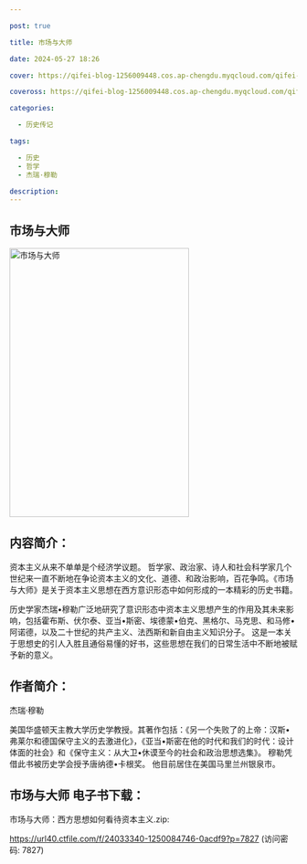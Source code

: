 ```yaml
---

post: true

title: 市场与大师

date: 2024-05-27 18:26

cover: https://qifei-blog-1256009448.cos.ap-chengdu.myqcloud.com/qifei-blog/65f04de79f345e8d0304e742.jpg

coveross: https://qifei-blog-1256009448.cos.ap-chengdu.myqcloud.com/qifei-blog/65f04de79f345e8d0304e742.jpg

categories:

  - 历史传记

tags:

  - 历史
  - 哲学
  - 杰瑞·穆勒

description:
---
```


## 市场与大师
<img alt="市场与大师 " class="aligncenter loading" data-was-processed="true" decoding="async" fetchpriority="high" height="471" src="https://qifei-blog-1256009448.cos.ap-chengdu.myqcloud.com/qifei-blog/65f04de79f345e8d0304e742.jpg " style="cursor: zoom-in;" width="314"/>

## 内容简介：

资本主义从来不单单是个经济学议题。 哲学家、政治家、诗人和社会科学家几个世纪来一直不断地在争论资本主义的文化、道德、和政治影响，百花争鸣。《市场与大师》是关于资本主义思想在西方意识形态中如何形成的一本精彩的历史书籍。

历史学家杰瑞•穆勒广泛地研究了意识形态中资本主义思想产生的作用及其未来影响，包括霍布斯、伏尔泰、亚当•斯密、埃德蒙•伯克、黑格尔、马克思、和马修•阿诺德，以及二十世纪的共产主义、法西斯和新自由主义知识分子。 这是一本关于思想史的引人入胜且通俗易懂的好书，这些思想在我们的日常生活中不断地被赋予新的意义。

## 作者简介：

杰瑞·穆勒

美国华盛顿天主教大学历史学教授。其著作包括：《另一个失败了的上帝：汉斯•弗莱尔和德国保守主义的去激进化》，《亚当•斯密在他的时代和我们的时代：设计体面的社会》和《保守主义：从大卫•休谟至今的社会和政治思想选集》。 穆勒凭借此书被历史学会授予唐纳德•卡根奖。 他目前居住在美国马里兰州银泉市。

## 市场与大师 电子书下载：



市场与大师：西方思想如何看待资本主义.zip: 

https://url40.ctfile.com/f/24033340-1250084746-0acdf9?p=7827 (访问密码: 7827)

